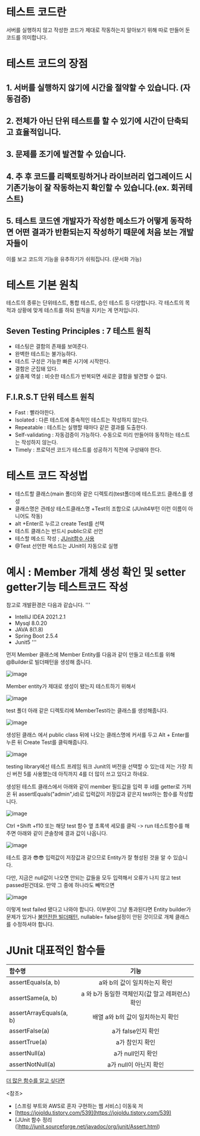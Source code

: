 # 테스트 코드란 
서버를 실행하지 않고 작성한 코드가 제대로 작동하는지 알아보기 위해 따로 만들어 둔 코드를 의미합니다. 


# 테스트 코드의 장점
## 1. 서버를 실행하지 않기에 시간을 절약할 수 있습니다. (자동검증)
## 2. 전체가 아닌 단위 테스트를 할 수 있기에 시간이 단축되고 효율적입니다.
## 3. 문제를 조기에 발견할 수 있습니다. 
## 4. 추 후 코드를 리팩토링하거나 라이브러리 업그레이드 시 기존기능이 잘 작동하는지 확인할 수 있습니다.(ex. 회귀테스트)
## 5. 테스트 코드엔 개발자가 작성한 메소드가 어떻게 동작하면 어떤 결과가 반환되는지 작성하기 때문에 처음 보는 개발자들이 
이를 보고 코드의 기능을 유추하기가 쉬워집니다. (문서화 가능)


# 테스트 기본 원칙 
테스트의 종류는 단위테스트, 통합 테스트, 승인 테스트 등 다양합니다. 각 테스트의 목적과 상황에 맞게 테스트를 하되 원칙을 지키는 게 먼저입니다.
## Seven Testing Principles : 7 테스트 원칙

* 테스팅은 결함의 존재를 보여준다.
* 완벽한 테스트는 불가능하다.
* 테스트 구성은 가능한 빠른 시기에 시작한다.
* 결함은 군집돼 있다. 
* 살충제 역설 : 비슷한 테스트가 반복되면 새로운 결함을 발견할 수 없다. 

## F.I.R.S.T 단위 테스트 원칙

* Fast : 빨라야한다. 
* Isolated : 다른 테스트에 종속적인 테스트는 작성하지 않는다.
* Repeatable : 테스트는 실행할 때마다 같은 결과를 도출한다.
* Self-validating : 자동검증이 가능하다. 수동으로 미리 만들어야 동작하는 테스트는 작성하지 않는다.
* Timely : 프로덕션 코드가 테스트를 성공하기 직전에 구성돼야 한다.

# 테스트 코드 작성법

* 테스트할 클래스(main 폴더)와 같은 디렉토리(test폴더)에 테스트코드 클래스를 생성
* 클래스명은 관례상 테스트클래스명 +Test의 조합으로 (JUnit4부턴 이런 이름이 아니어도 작동)
* alt +Enter르 누르고 create Test를 선택
* 테스트 클래스는 반드시 public으로 선언
* 테스할 메소드 작성 ; [JUnit함수 사용](#junit-대표적인-함수들)
* @Test 선언한 메소드는 JUnit이 자동으로 실행


# 예시 : Member 개체 생성 확인 및 setter getter기능 테스트코드 작성

참고로 개발환경은 다음과 같습니다. 
'''
* IntelliJ IDEA 2021.2.1
* Mysql  8.0.20
* JAVA 8(1.8)
* Spring Boot 2.5.4
* Junit5
'''

먼저 Member 클래스에 Member Entity를 다음과 같이 만들고 테스트를 위해 @Builder로 빌더패턴을 생성해 줍니다. 

![image](https://user-images.githubusercontent.com/79133602/133921576-2109b11e-c27d-482a-bfac-1d630f9c6647.png)

Member entity가 제대로 생성이 됐는지 테스트하기 위해서 

![image](https://user-images.githubusercontent.com/79133602/133920043-a3e3ed6c-3ef2-481c-b39a-380dafc7c8df.png)

test 폴더 아래 같은 디렉토리에 MemberTest라는 클래스를 생성해줍니다. 

![image](https://user-images.githubusercontent.com/79133602/133920019-8bd1600f-84a1-4ed9-a81d-5d5b62b27b3c.png)

생성된 클래스 에서 public class 뒤에 나오는 클래스명에 커서를 두고 Alt + Enter를 누른 뒤 Create Test를 클릭해줍니다.

![image](https://user-images.githubusercontent.com/79133602/133920150-17bbb0fb-f8c8-46b6-940d-b959f085f73a.png)

testing library에선 테스트 프레임 워크 Junit의 버전을 선택할 수 있는데 저는 가장 최신 버전 5를 사용했는데 아직까지 4를 더 많이 쓰고 있다고 하네요.



생성된 테스트 클래스에서 아래와 같이 member 필드값을 입력 후 id를 getter로 가져온 뒤 assertEquals("admin",id)로 입력값이 저장값과 같은지 test하는 함수를 작성합니다. 

![image](https://user-images.githubusercontent.com/79133602/133921309-6fd0e6de-6849-4056-b37d-cf1a023b1a1c.png)

Ctrl +Shift +f10 또는 해당 test 함수 옆 초록색 세모를 클릭 -> run 테스트함수를 해주면 아래와 같이 콘솔창에 결과 값이 나옵니다.

![image](https://user-images.githubusercontent.com/79133602/133921125-1eedf620-42f9-4d56-a602-e80ebfa55fdb.png) 

테스트 결과 😎😎 입력값이 저장값과 같으므로 Entity가 잘 형성된 것을 알 수 있습니다. 

다만, 지금은 null값이 나오면 안되는 값들을 모두 입력해서 오류가 나지 않고 test passed된건데요.  만약 그 중에 하나라도 빼먹으면 

![image](https://user-images.githubusercontent.com/79133602/133921394-efc5bdc7-1448-4355-af03-acd66d22bfc7.png)

이렇게 test failed 됐다고 나와야 합니다. 이부분이 그냥 통과된다면 Entity builder가 문제가 있거나 [불안전한 빌더패턴](url), nullable= false설정이 안된 것이므로 개체 클래스를 수정하셔야 합니다.  

# JUnit 대표적인 함수들

|함수명| 기능|
|:-------|:-------:|
|assertEquals(a, b)|a와 b의 값이 일치하는지 확인|
|assertSame(a, b)|a 와 b가 동일한 객체인지(값 말고 레퍼런스) 확인|
|assertArrayEquals(a, b)|배열 a와 b의 값이 일치하는지 확인|
|assertFalse(a)|a가 false인지 확인|
|assertTrue(a)|a가 참인지 확인|
|assertNull(a)|a가 null인지 확인|
|assertNotNull(a)|a가 null이 아닌지 확인|

[더 많은 함수를 알고 싶다면](]http://junit.sourceforge.net/javadoc/org/junit/Assert.html)

<참조>
* [스프링 부트와 AWS로 혼자 구현하는 웹 서비스] 이동욱 저
* [https://jojoldu.tistory.com/539](https://jojoldu.tistory.com/539) 
* [JUnit 함수 정리(]http://junit.sourceforge.net/javadoc/org/junit/Assert.html)



